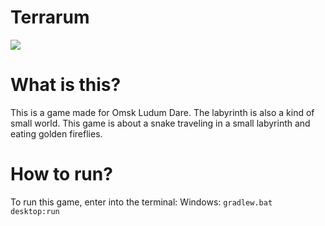 # Terrarum

![](https://raw.githubusercontent.com/i55maximus55i-games/Ludum-Dare-38-Terrarum/master/github/Terrarum.png)


#  What is this?

This is a game made for Omsk Ludum Dare.
The labyrinth is also a kind of small world.
This game is about a snake traveling in a small labyrinth and eating golden fireflies.


# How to run?
To run this game, enter into the terminal:
Windows: `gradlew.bat desktop:run`

